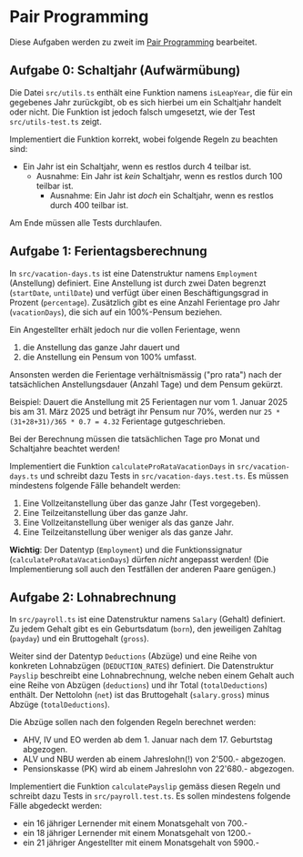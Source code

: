 # Pair Programming

Diese Aufgaben werden zu zweit im [Pair Programming](https://m426.frickelbude.ch/essays/pair-programming/index.html) bearbeitet.

## Aufgabe 0: Schaltjahr (Aufwärmübung)

Die Datei `src/utils.ts` enthält eine Funktion namens `isLeapYear`, die für ein gegebenes Jahr zurückgibt, ob es sich hierbei um ein Schaltjahr handelt oder nicht. Die Funktion ist jedoch falsch umgesetzt, wie der Test `src/utils-test.ts` zeigt.

Implementiert die Funktion korrekt, wobei folgende Regeln zu beachten sind:

- Ein Jahr ist ein Schaltjahr, wenn es restlos durch 4 teilbar ist.
    - Ausnahme: Ein Jahr ist _kein_ Schaltjahr, wenn es restlos durch 100 teilbar ist.
        - Ausnahme: Ein Jahr ist _doch_ ein Schaltjahr, wenn es restlos durch 400 teilbar ist.

Am Ende müssen alle Tests durchlaufen.

## Aufgabe 1: Ferientagsberechnung

In `src/vacation-days.ts` ist eine Datenstruktur namens `Employment` (Anstellung) definiert. Eine Anstellung ist durch zwei Daten begrenzt (`startDate`, `untilDate`) und verfügt über einen Beschäftigungsgrad in Prozent (`percentage`). Zusätzlich gibt es eine Anzahl Ferientage pro Jahr (`vacationDays`), die sich auf ein 100%-Pensum beziehen.

Ein Angestellter erhält jedoch nur die vollen Ferientage, wenn

1. die Anstellung das ganze Jahr dauert und
2. die Anstellung ein Pensum von 100% umfasst.

Ansonsten werden die Ferientage verhältnismässig ("pro rata") nach der tatsächlichen Anstellungsdauer (Anzahl Tage) und dem Pensum gekürzt.

Beispiel: Dauert die Anstellung mit 25 Ferientagen nur vom 1. Januar 2025 bis am 31. März 2025 und beträgt ihr Pensum nur 70%, werden nur `25 * (31+28+31)/365 * 0.7 = 4.32` Ferientage gutgeschrieben.

Bei der Berechnung müssen die tatsächlichen Tage pro Monat und Schaltjahre beachtet werden!

Implementiert die Funktion `calculateProRataVacationDays` in `src/vacation-days.ts` und schreibt dazu Tests in `src/vacation-days.test.ts`. Es müssen mindestens folgende Fälle behandelt werden:

1. Eine Vollzeitanstellung über das ganze Jahr (Test vorgegeben).
2. Eine Teilzeitanstellung über das ganze Jahr.
3. Eine Vollzeitanstellung über weniger als das ganze Jahr.
4. Eine Teilzeitanstellung über weniger als das ganze Jahr.

**Wichtig**: Der Datentyp (`Employment`) und die Funktionssignatur (`calculateProRataVacationDays`) dürfen _nicht_ angepasst werden! (Die Implementierung soll auch den Testfällen der anderen Paare genügen.)

## Aufgabe 2: Lohnabrechnung

In `src/payroll.ts` ist eine Datenstruktur namens `Salary` (Gehalt) definiert. Zu jedem Gehalt gibt es ein Geburtsdatum (`born`), den jeweiligen Zahltag (`payday`) und ein Bruttogehalt (`gross`).
 
Weiter sind der Datentyp `Deductions` (Abzüge) und eine Reihe von konkreten Lohnabzügen (`DEDUCTION_RATES`) definiert. Die Datenstruktur `Payslip` beschreibt eine Lohnabrechnung, welche neben einem Gehalt auch eine Reihe von Abzügen (`deductions`) und ihr Total (`totalDeductions`) enthält. Der Nettolohn (`net`) ist das Bruttogehalt (`salary.gross`) minus Abzüge (`totalDeductions`).
 
Die Abzüge sollen nach den folgenden Regeln berechnet werden:
 
- AHV, IV und EO werden ab dem 1. Januar nach dem 17. Geburtstag abgezogen.
- ALV und NBU werden ab einem Jahreslohn(!) von 2'500.- abgezogen.
- Pensionskasse (PK) wird ab einem Jahreslohn von 22'680.- abgezogen.
 
Implementiert die Funktion `calculatePayslip` gemäss diesen Regeln und schreibt dazu Tests in `src/payroll.test.ts`. Es sollen mindestens folgende Fälle abgedeckt werden:
 
- ein 16 jähriger Lernender mit einem Monatsgehalt von 700.-
- ein 18 jähriger Lernender mit einem Monatsgehalt von 1200.-
- ein 21 jähriger Angestellter mit einem Monatsgehalt von 5900.-